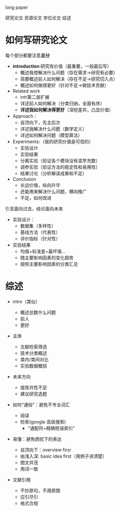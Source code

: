 long paper

研究论文
资源论文
学位论文
综述

# 如何写研究论文

每个部分都要注意**总分**

- **introduction**:研究有价值（最重要，一般最后写）
	- 概述我想解决什么问题（存在需求->研究有必要）
	- 简要概述前人如何解决（存在不足->研究切入点）
	- 概述如何做得更好（针对不足->做技术贡献）
- Related work 
	- intr第二层扩展
	- 详述前人如何解决（分类归纳，全面有序）
	- **详述我如何解决得更好**（深挖差异，凸显价值）
- Approach：
	- 自顶向下，先主后次
	- 详述我解决什么问题（数学定义）
	- 详述如何解决问题（模型算法）
- Experiments:（我的研究价值是可信的）
	- 实验设计
	- 实验结果
	- 分离实验（验证各个模块没有滥竽充数）
	- 调参实验（验证方法的稳定性和易用性）
	- 结果讨论（分析解读成果和不足）
- Conclusion
	- 长远价值，纵向升华
	- 还能用来解决什么问题，横向推广
	- 不足，如何改进

引言面向过去，结论面向未来

- 实验设计：
	- 数据集（多样性）
	- 基线方法（代表性）
	- 评价指标（针对性）
- 实验结果
	- 均值+标准差+最坏值...
	- 随主要影响因素的变化趋势
	- 按照主要影响因素的分类汇总

# 综述

- intro（类似）
	- 概述总数什么问题
	- 前人
	- 更好
- 主体
	- 文献检索筛选
	- 技术分类概述
	- 类内/类间对比
	- 实验数据概括
- 未来方向
	- 提炼共性不足
	- 建议研究选题


- 如何“通俗”：避免不专业词汇
	- 阅读
	- 检索(google 高级搜索)
		- "通配符+精确短语索引"
- 易懂：避免困扰下的表达
	- 自顶向下：overview firsr
	- 由浅入深: basic idea first（用例子讲清楚）
	- 图文并茂
	- 用词一致

- 文献引用
	- 不抄原句，不用原图
	- 应引尽引
	- 格式合规
